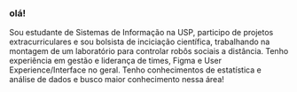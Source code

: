 ### olá!

Sou estudante de Sistemas de Informação na USP, participo de projetos extracurriculares e sou bolsista de inciciação científica, trabalhando na montagem de um laboratório para controlar robôs sociais a distância. Tenho experiência em gestão e liderança de times, Figma e User Experience/Interface no geral. Tenho conhecimentos de estatística e análise de dados e busco maior conhecimento nessa área!
